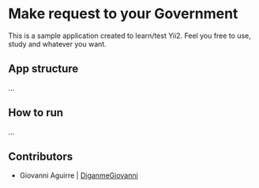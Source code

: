 # Make request to your Government

This is a sample application created to learn/test Yii2.
Feel you free to use, study and whatever you want.

## App structure

...

## How to run

...

## Contributors

 * Giovanni Aguirre | [DiganmeGiovanni]('https://twitter.com/DiganmeGiovanni')

